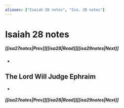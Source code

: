 ```yaml
---
aliases: ["Isaiah 28 notes", "Isa. 28 notes"]
---
```

# Isaiah 28 notes
##### <span class=arrow-left></span>[[isa27notes|Prev]]<span class=navigation-separator></span>[[isa28|Read]]<span class=navigation-separator></span>[[isa29notes|Next]]<span class=arrow-right></span>
- 
## The Lord Will Judge Ephraim
- 
##### <span class=arrow-left></span>[[isa27notes|Prev]]<span class=navigation-separator></span>[[isa28|Read]]<span class=navigation-separator></span>[[isa29notes|Next]]<span class=arrow-right></span>